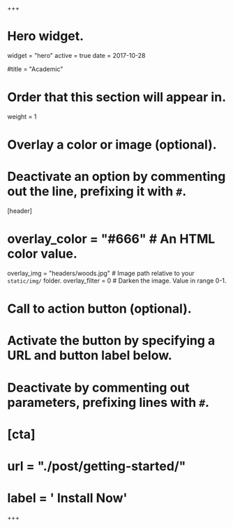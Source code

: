 +++
# Hero widget.
widget = "hero"
active = true
date = 2017-10-28

#title = "Academic"

# Order that this section will appear in.
weight = 1

# Overlay a color or image (optional).
#   Deactivate an option by commenting out the line, prefixing it with `#`.
 [header]
#   overlay_color = "#666"  # An HTML color value.
   overlay_img = "headers/woods.jpg"  # Image path relative to your `static/img/` folder.
   overlay_filter = 0  # Darken the image. Value in range 0-1.

# Call to action button (optional).
#   Activate the button by specifying a URL and button label below.
#   Deactivate by commenting out parameters, prefixing lines with `#`.
# [cta]
#   url = "./post/getting-started/"
#   label = '<i class="fa fa-download"></i> Install Now'
+++



